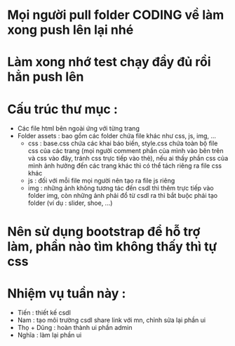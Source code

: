 # Mọi người pull folder CODING về làm xong push lên lại nhé
# Làm xong nhớ test chạy đầy đủ rồi hẳn push lên
# Cấu trúc thư mục :
  + Các file html bên ngoài ứng với từng trang
  + Folder assets : bao gồm các folder chứa file khác như css, js, img, ...
    - css : base.css chứa các khai báo biến, style.css chứa toàn bộ file css của các trang (mọi người comment phần của mình vào bên trên và css vào đây, tránh css trực tiếp vào thẻ), nếu ai thấy phần css của mình ảnh hưởng đến các trang         khác thì có thể tách riêng ra file css khác
    - js : đối với mỗi file mọi người nên tạo ra file js riêng
    - img : những ảnh không tương tác đến csdl thì thêm trực tiếp vào folder img, còn những ảnh phải đổ từ csdl ra thì bắt buộc phải tạo folder (ví dụ : slider, shoe, ...)
# Nên sử dụng bootstrap để hỗ trợ làm, phần nào tìm không thấy thì tự css
# Nhiệm vụ tuần này :
  - Tiến : thiết kế csdl
  - Nam : tạo môi trường csdl share link với mn, chỉnh sửa lại phần ui
  - Thọ + Dũng : hoàn thành ui phần admin
  - Nghĩa : làm lại phần ui
